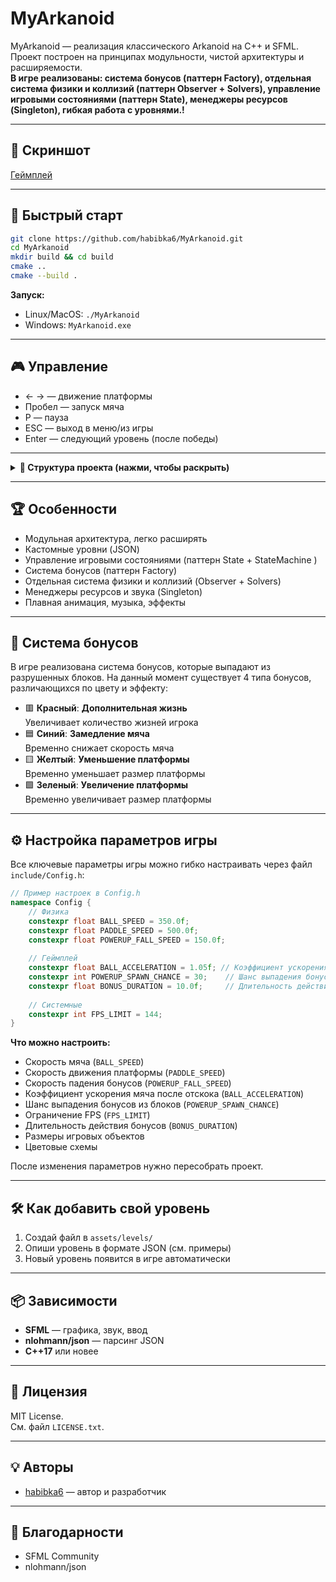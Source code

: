 # MyArkanoid

MyArkanoid — реализация классического Arkanoid на C++ и SFML.  
Проект построен на принципах модульности, чистой архитектуры и расширяемости.  
**В игре реализованы: система бонусов (паттерн Factory), отдельная система физики и коллизий (паттерн Observer + Solvers), управление игровыми состояниями (паттерн State), менеджеры ресурсов (Singleton), гибкая работа с уровнями.!**

---

## 📸 Скриншот

[Геймплей](gameplay_screenshots/gameplay_1.png)

---

## 🚀 Быстрый старт

```bash
git clone https://github.com/habibka6/MyArkanoid.git
cd MyArkanoid
mkdir build && cd build
cmake ..
cmake --build .
```

**Запуск:**
- Linux/MacOS: `./MyArkanoid`
- Windows: `MyArkanoid.exe`

---

## 🎮 Управление

- ← → — движение платформы  
- Пробел — запуск мяча  
- P — пауза  
- ESC — выход в меню/из игры  
- Enter — следующий уровень (после победы)

---

<details>
<summary><strong>📂 Структура проекта (нажми, чтобы раскрыть)</strong></summary>

```plaintext
MyArkanoid/
├── assets/                
│   ├── fonts/             
│   ├── images/              
│   ├── levels/            
│   ├── music/               
│   ├── sounds/              
│   └── textures/       
│
├── include/                 # Заголовочные файлы
│   ├── core/                # Ядро движка (GameEngine, StateMachine)
│   ├── entities/            # Игровые сущности
│   │   ├── Ball.h
│   │   ├── Entity.h
│   │   ├── MovableEntity.h
│   │   ├── Paddle.h
│   │   └── blocks/
│   │       ├── BaseBlock.h
│   │       ├── Block.h
│   │       └── Rock.h
│   │   └── PowerUpEffects/
│   │       ├── ExtraLifeEffect.h
│   │       ├── PowerUpEffect.h
│   │       ├── ScalePaddleEffect.h
│   │       └── SlowBallEffect.h
│   │   ├── ExpandPaddlePowerUp.h
│   │   ├── ExtraLifePowerUp.h
│   │   ├── PowerUp.h
│   │   ├── PowerUpFactory.h
│   │   ├── ShrinkPaddlePowerUp.h
│   │   └── SlowBallPowerUp.h
│
│   ├── game_states/         # Состояния игры
│   │   ├── GameOverState.h
│   │   ├── GameState.h
│   │   ├── State.h
│   │   └── MenuState/
│   │       ├── LevelSelectState.h
│   │       ├── MainMenuState.h
│   │       ├── MenuStateBase.h
│   │       └── OptionsState.h
│
│   ├── managers/            # Менеджеры ресурсов и логики
│   │   ├── AssetManager.h
│   │   ├── LevelManager.h
│   │   ├── PowerUpManager.h
│   │   └── SoundManager.h
│
│   ├── nlohmann/            # Внешние библиотеки (json)
│
│   └── systems/            
│       ├── ICollisionObserver.h
│       ├── PhysicsSystem.h
│       ├── RenderSystem.h
│       └── solvers/         # Солверы коллизий
│           ├── BlockCollisionSolver.h
│           ├── PaddleCollisionSolver.h
│           └── WallCollisionSolver.h
│
├── src/                     # Исходный код (.cpp)
├── main.cpp                 # Точка входа
├── CMakeLists.txt           # Файл сборки CMake
├── LICENSE.txt              # Лицензия
└── README.md               

```

- **core/** — ядро движка (GameEngine, StateMachine)
- **entities/** — игровые объекты (Ball, Paddle, Block, PowerUp и др.)
- **game_states/** — состояния игры (меню, игра, пауза и др.)
- **managers/** — менеджеры ресурсов, уровней, бонусов, звука
- **systems/** — физика, коллизии, рендер

</details>

---

## 🏆 Особенности

- Модульная архитектура, легко расширять
- Кастомные уровни (JSON)
- Управление игровыми состояниями (паттерн State + StateMachine )
- Система бонусов (паттерн Factory)
- Отдельная система физики и коллизий (Observer + Solvers)
- Менеджеры ресурсов и звука (Singleton)
- Плавная анимация, музыка, эффекты

---
## 💎 Система бонусов
В игре реализована система бонусов, которые выпадают из разрушенных блоков. На данный момент существует 4 типа бонусов, различающихся по цвету и эффекту:

- 🟥 **Красный**: **Дополнительная жизнь**  
  Увеличивает количество жизней игрока
- 🟦 **Синий**: **Замедление мяча**  
  Временно снижает скорость мяча
- 🟨 **Желтый**: **Уменьшение платформы**  
  Временно уменьшает размер платформы
- 🟩  **Зеленый**: **Увеличение платформы**  
  Временно увеличивает размер платформы

---

## ⚙️ Настройка параметров игры
Все ключевые параметры игры можно гибко настраивать через файл `include/Config.h`:

```cpp
// Пример настроек в Config.h
namespace Config {
    // Физика
    constexpr float BALL_SPEED = 350.0f;
    constexpr float PADDLE_SPEED = 500.0f;
    constexpr float POWERUP_FALL_SPEED = 150.0f;
    
    // Геймплей
    constexpr float BALL_ACCELERATION = 1.05f; // Коэффициент ускорения мяча
    constexpr int POWERUP_SPAWN_CHANCE = 30;    // Шанс выпадения бонуса (1-100%)
    constexpr float BONUS_DURATION = 10.0f;     // Длительность действия бонусов
    
    // Системные
    constexpr int FPS_LIMIT = 144;
}
```

**Что можно настроить:**
- Скорость мяча (`BALL_SPEED`)
- Скорость движения платформы (`PADDLE_SPEED`)
- Скорость падения бонусов (`POWERUP_FALL_SPEED`)
- Коэффициент ускорения мяча после отскока (`BALL_ACCELERATION`)
- Шанс выпадения бонусов из блоков (`POWERUP_SPAWN_CHANCE`)
- Ограничение FPS (`FPS_LIMIT`)
- Длительность действия бонусов (`BONUS_DURATION`)
- Размеры игровых объектов
- Цветовые схемы

После изменения параметров нужно пересобрать проект.

---
## 🛠️ Как добавить свой уровень

1. Создай файл в `assets/levels/`
2. Опиши уровень в формате JSON (см. примеры)
3. Новый уровень появится в игре автоматически

---
## 📦 Зависимости

- **SFML** — графика, звук, ввод
- **nlohmann/json** — парсинг JSON
- **C++17** или новее

---

## 📄 Лицензия

MIT License.  
См. файл `LICENSE.txt`.

---

## 💡 Авторы

- [habibka6](https://github.com/habibka6) — автор и разработчик

---

## 🤝 Благодарности

- SFML Community
- nlohmann/json
